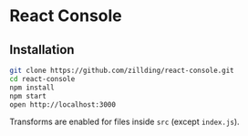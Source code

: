 # React Console

## Installation

```bash
git clone https://github.com/zillding/react-console.git
cd react-console
npm install
npm start
open http://localhost:3000
```

Transforms are enabled for files inside `src` (except `index.js`).
